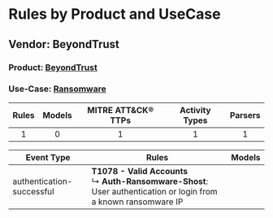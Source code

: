 Rules by Product and UseCase
============================
Vendor: BeyondTrust
-------------------
### Product: [BeyondTrust](../ds_beyondtrust_beyondtrust.md)
### Use-Case: [Ransomware](../../../../UseCases/uc_ransomware.md)

| Rules | Models | MITRE ATT&CK® TTPs | Activity Types | Parsers |
|:-----:|:------:|:------------------:|:--------------:|:-------:|
|   1   |   0    |         1          |       1        |    1    |

| Event Type    | Rules    | Models |
| ---- | ---- | ------ |
| authentication-successful | <b>T1078 - Valid Accounts</b><br> ↳ <b>Auth-Ransomware-Shost</b>: User authentication or login from a known ransomware IP |        |